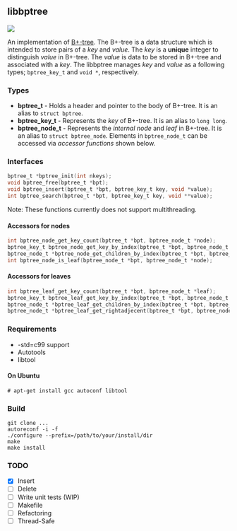 ## libbptree
![](https://github.com/k5342/libbptree/workflows/test/badge.svg?dummy=unused)

An implementation of [B+-tree](https://en.wikipedia.org/wiki/B%2B_tree).  The B+-tree is a data structure which is intended to store pairs of a _key_ and _value_.  The _key_ is a **unique** integer to distinguish _value_ in B+-tree.  The _value_ is data to be stored in B+-tree and associated with a _key_.  The libbptree manages _key_ and _value_ as a following types; `bptree_key_t` and `void *`, respectively.

### Types
- **bptree_t** - Holds a header and pointer to the body of B+-tree. It is an alias to `struct bptree`.
- **bptree_key_t** - Represents the _key_ of B+-tree. It is an alias to `long long`.
- **bptree_node_t** - Represents the *internal node* and *leaf* in B+-tree. It is an alias to `struct bptree_node`. Elements in `bptree_node_t` can be accessed via *accessor functions* shown below.

### Interfaces
```c
bptree_t *bptree_init(int nkeys);
void bptree_free(bptree_t *bpt);
void bptree_insert(bptree_t *bpt, bptree_key_t key, void *value);
int bptree_search(bptree_t *bpt, bptree_key_t key, void **value);
```
Note: These functions currently does not support multithreading.

#### Accessors for nodes
```c
int bptree_node_get_key_count(bptree_t *bpt, bptree_node_t *node);
bptree_key_t bptree_node_get_key_by_index(bptree_t *bpt, bptree_node_t *node, int index);
bptree_node_t *bptree_node_get_children_by_index(bptree_t *bpt, bptree_node_t *node, int index);
int bptree_node_is_leaf(bptree_node_t *bpt, bptree_node_t *node);
```

#### Accessors for leaves
```c
int bptree_leaf_get_key_count(bptree_t *bpt, bptree_node_t *leaf);
bptree_key_t bptree_leaf_get_key_by_index(bptree_t *bpt, bptree_node_t *leaf, int index);
bptree_node_t *bptree_leaf_get_children_by_index(bptree_t *bpt, bptree_node_t *leaf, int index);
bptree_node_t *bptree_leaf_get_rightadjecent(bptree_t *bpt, bptree_node_t *leaf);
```

### Requirements
- -std=c99 support
- Autotools
- libtool

#### On Ubuntu
```
# apt-get install gcc autoconf libtool
```

### Build
```
git clone ...
autoreconf -i -f
./configure --prefix=/path/to/your/install/dir
make
make install
```

### TODO
- [x] Insert
- [ ] Delete
- [ ] Write unit tests (WIP)
- [ ] Makefile
- [ ] Refactoring
- [ ] Thread-Safe
